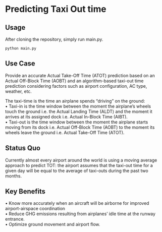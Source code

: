 # Predicting Taxi Out time

## Usage

After cloning the repository, simply run main.py.

```
python main.py
```

## Use Case
Provide an accurate Actual Take-Off Time (ATOT) prediction based on an Actual Off-Block Time (AOBT) and an algorithm-based taxi-out time prediction considering factors such as airport configuration, AC type, weather, etc.

The taxi-time is the time an airplane spends “driving” on the ground: \
• Taxi-in is the time window between the moment the airplane’s wheels touch the ground i.e. the Actual Landing Time (ALDT) and the moment it arrives at its assigned dock i.e. Actual In-Block Time (AIBT). \
• Taxi-out is the time window between the moment the airplane starts moving from its dock i.e. Actual Off-Block Time (AOBT) to the moment its wheels leave the ground i.e. Actual Take-Off Time (ATOT).

## Status Quo
Currently almost every airport around the world is using a moving average approach to predict TOT: the airport assumes that the taxi-out time for a given day will be equal to the average of taxi-outs during the past two months.

## Key Benefits
• Know more accurately when an aircraft will be airborne for improved airport-airspace coordination \
• Reduce GHG emissions resulting from airplanes’ idle time at the runway entrance. \
• Optimize ground movement and airport flow.



